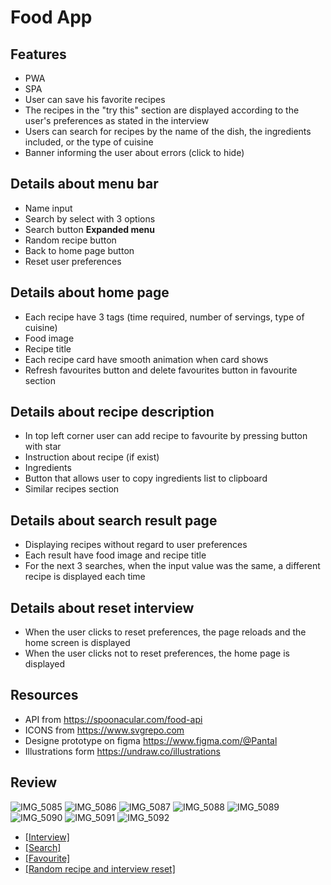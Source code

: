 # Food App

## **Features**

- PWA 
- SPA
- User can save his favorite recipes
- The recipes in the "try this" section are displayed according to the user's preferences as stated in the interview
- Users can search for recipes by the name of the dish, the ingredients included, or the type of cuisine
- Banner informing the user about errors (click to hide)

## **Details about menu bar**

- Name input
- Search by select with 3 options
- Search button
**Expanded menu**
- Random recipe button
- Back to home page button
- Reset user preferences

## **Details about home page**

- Each recipe have 3 tags (time required, number of servings, type of cuisine)
- Food image 
- Recipe title
- Each recipe card have smooth animation when card shows
- Refresh favourites button and delete favourites button in favourite section

## **Details about recipe description**

- In top left corner user can add recipe to favourite by pressing button with star
- Instruction about recipe (if exist)
- Ingredients
- Button that allows user to copy ingredients list to clipboard
- Similar recipes section

## **Details about search result page**

- Displaying recipes without regard to user preferences
- Each result have food image and recipe title
- For the next 3 searches, when the input value was the same, a different recipe is displayed each time

## **Details about reset interview**

- When the user clicks to reset preferences, the page reloads and the home screen is displayed
- When the user clicks not to reset preferences, the home page is displayed

## **Resources**

- API from https://spoonacular.com/food-api
- ICONS from https://www.svgrepo.com
- Designe prototype on figma https://www.figma.com/@Pantal
- Illustrations form https://undraw.co/illustrations

## **Review**
![IMG_5085](https://user-images.githubusercontent.com/61602042/156165535-e41f51cd-6ce8-4a4a-97af-a4be74fd5740.PNG)
![IMG_5086](https://user-images.githubusercontent.com/61602042/156165538-7fe98378-ce11-4e30-8d87-ca9c44b778bc.PNG)
![IMG_5087](https://user-images.githubusercontent.com/61602042/156165545-b1080abb-fdf6-4e0b-948f-5d6b8e47ddce.PNG)
![IMG_5088](https://user-images.githubusercontent.com/61602042/156165563-2e5db288-b2b9-415d-b174-2dc4c70deb3d.PNG)
![IMG_5089](https://user-images.githubusercontent.com/61602042/156165573-dc6418a9-a925-4962-9345-3187ba3aec7f.PNG)
![IMG_5090](https://user-images.githubusercontent.com/61602042/156165575-7e792829-74bb-4c3f-9991-375a00bef2b8.PNG)
![IMG_5091](https://user-images.githubusercontent.com/61602042/156165590-bfc70709-aae8-4885-b946-88ed9b0059b1.PNG)
![IMG_5092](https://user-images.githubusercontent.com/61602042/156165533-977fc989-38b7-4d61-94ef-8fd597b5d349.PNG)

- [[Interview]](https://user-images.githubusercontent.com/61602042/156164513-4c5a6e3b-eddf-44f1-b0d5-df1620383ba1.mp4)
- [[Search]](https://user-images.githubusercontent.com/61602042/156164647-0f0b2809-d31d-46fd-ba3c-b29212384ee6.mp4)
- [[Favourite]](https://user-images.githubusercontent.com/61602042/156164681-a2e1f391-d648-4424-ae99-d7471bb03944.mp4)
- [[Random recipe and interview reset]](https://user-images.githubusercontent.com/61602042/156164761-428f78c3-61b6-4358-b0e1-041a19ee348f.mp4)

